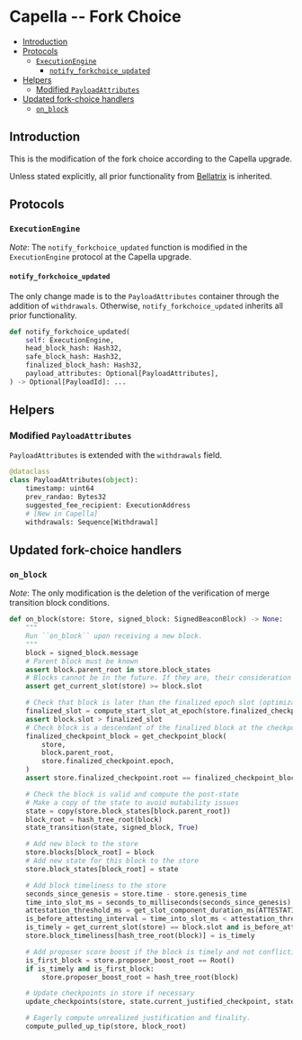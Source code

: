 # Capella -- Fork Choice

<!-- mdformat-toc start --slug=github --no-anchors --maxlevel=6 --minlevel=2 -->

- [Introduction](#introduction)
- [Protocols](#protocols)
  - [`ExecutionEngine`](#executionengine)
    - [`notify_forkchoice_updated`](#notify_forkchoice_updated)
- [Helpers](#helpers)
  - [Modified `PayloadAttributes`](#modified-payloadattributes)
- [Updated fork-choice handlers](#updated-fork-choice-handlers)
  - [`on_block`](#on_block)

<!-- mdformat-toc end -->

## Introduction

This is the modification of the fork choice according to the Capella upgrade.

Unless stated explicitly, all prior functionality from
[Bellatrix](../bellatrix/fork-choice.md) is inherited.

## Protocols

### `ExecutionEngine`

*Note*: The `notify_forkchoice_updated` function is modified in the
`ExecutionEngine` protocol at the Capella upgrade.

#### `notify_forkchoice_updated`

The only change made is to the `PayloadAttributes` container through the
addition of `withdrawals`. Otherwise, `notify_forkchoice_updated` inherits all
prior functionality.

```python
def notify_forkchoice_updated(
    self: ExecutionEngine,
    head_block_hash: Hash32,
    safe_block_hash: Hash32,
    finalized_block_hash: Hash32,
    payload_attributes: Optional[PayloadAttributes],
) -> Optional[PayloadId]: ...
```

## Helpers

### Modified `PayloadAttributes`

`PayloadAttributes` is extended with the `withdrawals` field.

```python
@dataclass
class PayloadAttributes(object):
    timestamp: uint64
    prev_randao: Bytes32
    suggested_fee_recipient: ExecutionAddress
    # [New in Capella]
    withdrawals: Sequence[Withdrawal]
```

## Updated fork-choice handlers

### `on_block`

*Note*: The only modification is the deletion of the verification of merge
transition block conditions.

```python
def on_block(store: Store, signed_block: SignedBeaconBlock) -> None:
    """
    Run ``on_block`` upon receiving a new block.
    """
    block = signed_block.message
    # Parent block must be known
    assert block.parent_root in store.block_states
    # Blocks cannot be in the future. If they are, their consideration must be delayed until they are in the past.
    assert get_current_slot(store) >= block.slot

    # Check that block is later than the finalized epoch slot (optimization to reduce calls to get_ancestor)
    finalized_slot = compute_start_slot_at_epoch(store.finalized_checkpoint.epoch)
    assert block.slot > finalized_slot
    # Check block is a descendant of the finalized block at the checkpoint finalized slot
    finalized_checkpoint_block = get_checkpoint_block(
        store,
        block.parent_root,
        store.finalized_checkpoint.epoch,
    )
    assert store.finalized_checkpoint.root == finalized_checkpoint_block

    # Check the block is valid and compute the post-state
    # Make a copy of the state to avoid mutability issues
    state = copy(store.block_states[block.parent_root])
    block_root = hash_tree_root(block)
    state_transition(state, signed_block, True)

    # Add new block to the store
    store.blocks[block_root] = block
    # Add new state for this block to the store
    store.block_states[block_root] = state

    # Add block timeliness to the store
    seconds_since_genesis = store.time - store.genesis_time
    time_into_slot_ms = seconds_to_milliseconds(seconds_since_genesis) % SLOT_DURATION_MS
    attestation_threshold_ms = get_slot_component_duration_ms(ATTESTATION_DUE_BPS)
    is_before_attesting_interval = time_into_slot_ms < attestation_threshold_ms
    is_timely = get_current_slot(store) == block.slot and is_before_attesting_interval
    store.block_timeliness[hash_tree_root(block)] = is_timely

    # Add proposer score boost if the block is timely and not conflicting with an existing block
    is_first_block = store.proposer_boost_root == Root()
    if is_timely and is_first_block:
        store.proposer_boost_root = hash_tree_root(block)

    # Update checkpoints in store if necessary
    update_checkpoints(store, state.current_justified_checkpoint, state.finalized_checkpoint)

    # Eagerly compute unrealized justification and finality.
    compute_pulled_up_tip(store, block_root)
```
